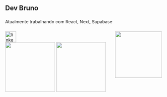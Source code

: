 <h2 align="left">Dev Bruno</h2>

###
Atualmente trabalhando com React, Next, Supabase

###

<img align="right" height="150" src="https://avatars.githubusercontent.com/u/47322135?v=4"  />

###


###

<div align="left">
  <a href="https://www.linkedin.com/in/brunofpedraca/" target="_blank">
    <img src="https://img.shields.io/static/v1?message=LinkedIn&logo=linkedin&label=&color=0077B5&logoColor=white&labelColor=&style=for-the-badge" height="35" alt="linkedin logo"  />
  </a>
</div>

<div>  
  <img height="160em" src="https://github-readme-stats.vercel.app/api?username=BrunoFerreira95&show_icons=true&count_private=true&hide_border=true&title_color=00bfbf&icon_color=00bfbf&text_color=c9d1d9&bg_color=0d1117" /> 
  <img height="160em" height="195px" src="https://github-readme-stats.vercel.app/api/top-langs/?username=BrunoFerreira95&layout=compact&hide_border=true&title_color=00bfbf&text_color=00bfbf&bg_color=0d1117" />
</div>

